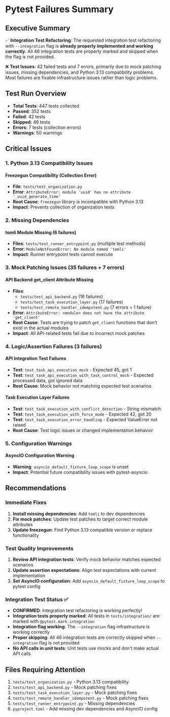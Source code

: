 # Pytest Failures Summary

## Executive Summary
✅ **Integration Test Refactoring**: The requested integration test refactoring with `--integration` flag is **already properly implemented and working correctly**. All 46 integration tests are properly marked and skipped when the flag is not provided.

❌ **Test Issues**: 42 failed tests and 7 errors, primarily due to mock patching issues, missing dependencies, and Python 3.13 compatibility problems. Most failures are fixable infrastructure issues rather than logic problems.

## Test Run Overview
- **Total Tests**: 447 tests collected 
- **Passed**: 352 tests
- **Failed**: 42 tests  
- **Skipped**: 46 tests
- **Errors**: 7 tests (collection errors)
- **Warnings**: 50 warnings

## Critical Issues

### 1. Python 3.13 Compatibility Issues

#### Freezegun Compatibility (Collection Error)
- **File**: `tests/test_organization.py`
- **Error**: `AttributeError: module 'uuid' has no attribute '_uuid_generate_time'`
- **Root Cause**: `freezegun` library is incompatible with Python 3.13
- **Impact**: Prevents collection of organization tests

### 2. Missing Dependencies

#### tomli Module Missing (6 failures)
- **Files**: `tests/test_runner_entrypoint.py` (multiple test methods)
- **Error**: `ModuleNotFoundError: No module named 'tomli'`
- **Impact**: Runner entrypoint tests cannot execute

### 3. Mock Patching Issues (35 failures + 7 errors)

#### API Backend get_client Attribute Missing
- **Files**: 
  - `tests/test_api_backend.py` (16 failures)
  - `tests/test_task_execution_layer.py` (17 failures)  
  - `tests/test_remote_handler_idempotent.py` (7 errors + 1 failure)
- **Error**: `AttributeError: <module> does not have the attribute 'get_client'`
- **Root Cause**: Tests are trying to patch `get_client` functions that don't exist in the actual modules
- **Impact**: All API-related tests fail due to incorrect mock patches

### 4. Logic/Assertion Failures (3 failures)

#### API Integration Test Failures
- **Test**: `test_task_api_execution_mock` - Expected 45, got 1
- **Test**: `test_task_api_execution_with_task_control_mock` - Expected processed data, got ignored data
- **Root Cause**: Mock behavior not matching expected test scenarios

#### Task Execution Layer Failures  
- **Test**: `test_task_execution_with_conflict_detection` - String mismatch
- **Test**: `test_task_execution_with_force_mode` - Expected 42, got 20
- **Test**: `test_task_execution_error_handling` - Expected ValueError not raised
- **Root Cause**: Test logic issues or changed implementation behavior

### 5. Configuration Warnings

#### AsyncIO Configuration Warning
- **Warning**: `asyncio_default_fixture_loop_scope` is unset
- **Impact**: Potential future compatibility issues with pytest-asyncio

## Recommendations

### Immediate Fixes
1. **Install missing dependencies**: Add `tomli` to dev dependencies
2. **Fix mock patches**: Update test patches to target correct module attributes
3. **Update freezegun**: Find Python 3.13 compatible version or replace functionality

### Test Quality Improvements
1. **Review API integration tests**: Verify mock behavior matches expected scenarios
2. **Update assertion expectations**: Align test expectations with current implementation
3. **Set AsyncIO configuration**: Add `asyncio_default_fixture_loop_scope` to pytest config

### Integration Test Status ✅
- **CONFIRMED**: Integration test refactoring is working perfectly!
- **Integration tests properly marked**: All tests in `tests/integration/` are marked with `@pytest.mark.integration`
- **Integration flag working**: The `--integration` flag infrastructure is working correctly
- **Proper skipping**: All 46 integration tests are correctly skipped when `--integration` flag is not provided
- **No API calls in unit tests**: Unit tests use mocks and don't make actual API calls

## Files Requiring Attention
1. `tests/test_organization.py` - Python 3.13 compatibility
2. `tests/test_api_backend.py` - Mock patching fixes
3. `tests/test_task_execution_layer.py` - Mock patching fixes  
4. `tests/test_remote_handler_idempotent.py` - Mock patching fixes
5. `tests/test_runner_entrypoint.py` - Missing dependencies
6. `pyproject.toml` - Add missing dev dependencies and AsyncIO config